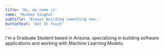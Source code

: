```yaml
---
title: 'Hi, my name is'
name: 'Muskan Singhal'
subtitle: 'Always building something new.'
buttonText: 'Get In Touch'
---
```


I'm a Graduate Student based in Arizona, specializing in building software applications and working with Machine Learning Models.
